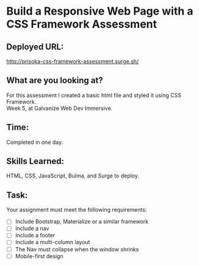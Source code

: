 # Build a Responsive Web Page with a CSS Framework Assessment

## Deployed URL: 
http://prisoka-css-framework-assessment.surge.sh/

## What are you looking at? 
For this assessment I created a basic html file and styled it using CSS Framework. <br />
Week 5, at Galvanize Web Dev Immersive.

## Time:
Completed in one day. 

## Skills Learned: 
HTML, CSS, JavaScript, Bulma, and Surge to deploy.

## Task:
Your assignment must meet the following requirements:

* [ ] Include Bootstrap, Materialize or a similar framework
* [ ] Include a nav
* [ ] Include a footer
* [ ] Include a multi-column layout
* [ ] The Nav must collapse when the window shrinks
* [ ] Mobile-first design

